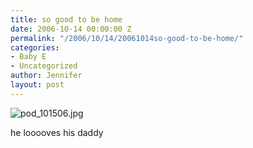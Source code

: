 ```yaml
---
title: so good to be home
date: 2006-10-14 00:00:00 Z
permalink: "/2006/10/14/20061014so-good-to-be-home/"
categories:
- Baby E
- Uncategorized
author: Jennifer
layout: post
---
```


<img id="image47" alt="pod_101506.jpg" src="/teamelam/assets/images/so-good-to-be-home/1161538902000-missing.jpg" />

he looooves his daddy
